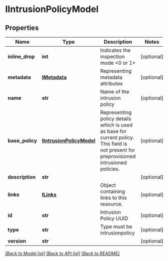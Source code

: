 # IIntrusionPolicyModel

## Properties
Name | Type | Description | Notes
------------ | ------------- | ------------- | -------------
**inline_drop** | **int** | Indicates the inspection mode &lt;0 or 1&gt; | [optional] 
**metadata** | [**IMetadata**](IMetadata.md) | Representing metadata attributes | [optional] 
**name** | **str** | Name of the intrusion policy | [optional] 
**base_policy** | [**IIntrusionPolicyModel**](IIntrusionPolicyModel.md) | Representing policy details which is used as base for current policy. This field is not present for preprovisioned intrusioned policies. | [optional] 
**description** | **str** |  | [optional] 
**links** | [**ILinks**](ILinks.md) | Object containing links to this resource. | [optional] 
**id** | **str** | Intrusion Policy UUID | [optional] 
**type** | **str** | Type must be intrusionpolicy | [optional] 
**version** | **str** |  | [optional] 

[[Back to Model list]](../README.md#documentation-for-models) [[Back to API list]](../README.md#documentation-for-api-endpoints) [[Back to README]](../README.md)


